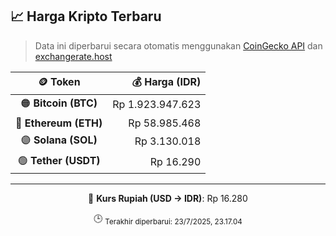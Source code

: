 

<!-- HARGA_KRIPTO -->
## 📈 Harga Kripto Terbaru

> Data ini diperbarui secara otomatis menggunakan [CoinGecko API](https://www.coingecko.com/) dan [exchangerate.host](https://exchangerate.host/)

<div align="center">

| 🪙 Token | 💰 Harga (IDR) |
|:------:|---------------:|
| 🟠 **Bitcoin (BTC)**   | Rp 1.923.947.623 |
| 🔵 **Ethereum (ETH)**  | Rp 58.985.468 |
| 🟣 **Solana (SOL)**    | Rp 3.130.018 |
| 🟢 **Tether (USDT)**   | Rp 16.290 |

---

💱 **Kurs Rupiah (USD → IDR)**: Rp 16.280

🕒 <sub>Terakhir diperbarui: 23/7/2025, 23.17.04</sub>

</div>
<!-- /HARGA_KRIPTO -->